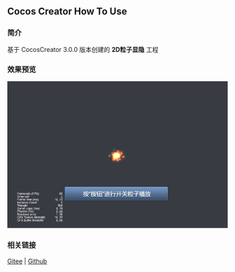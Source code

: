 ## Cocos Creator How To Use

### 简介

基于 CocosCreator 3.0.0 版本创建的 **2D粒子显隐** 工程

### 效果预览
![image](../../gif/202203/2022030546.gif)

### 相关链接
[Gitee](https://gitee.com/mirrors_cocos-creator/example-cases/tree/v2.4.3/assets/cases/01_graphics/02_particle) | [Github](https://github.com/cocos-creator/example-cases/tree/v2.4.3/assets/cases/01_graphics/02_particle)